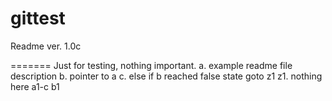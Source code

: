 gittest
=======
Readme ver. 1.0c

=======
Just for testing, nothing important.
    a. example readme file description
    b. pointer to a
    c. else if b reached false state goto z1
    z1. nothing here
a1-c
b1
